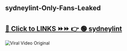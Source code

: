 
 ## sydneylint-Only-Fans-Leaked

# <h2><a href="https://clipsfans.com/sydneylint&ref=git">🔗 Click to LINKS ⏩⏩ 👉 🟢 sydneylint </a></h2>

<a href="https://clipsfans.com/sydneylint&ref=git" rel="nofollow" data-target="animated-image.originalLink"><img src="https://i.ibb.co.com/xMMVF88/686577567.gif" alt="Viral Video Original" style="max-width: 100%; display: inline-block;" data-target="animated-image.originalImage"></a>
